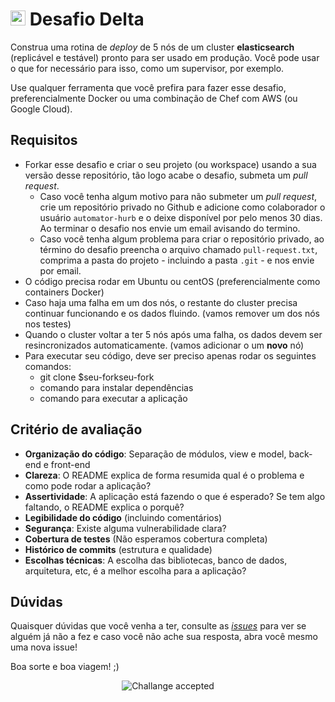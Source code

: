 # <img src="https://avatars1.githubusercontent.com/u/7063040?v=4&s=200.jpg" alt="HU" width="24" /> Desafio Delta

Construa uma rotina de _deploy_ de 5 nós de um cluster **elasticsearch** (replicável e testável) pronto para ser usado em produção. Você pode usar o que for necessário para isso, como um supervisor, por exemplo.

Use qualquer ferramenta que você prefira para fazer esse desafio, preferencialmente Docker ou uma combinação de Chef com AWS (ou Google Cloud).

## Requisitos

-   Forkar esse desafio e criar o seu projeto (ou workspace) usando a sua versão desse repositório, tão logo acabe o desafio, submeta um _pull request_.
    -   Caso você tenha algum motivo para não submeter um _pull request_, crie um repositório privado no Github e adicione como colaborador o usuário `automator-hurb` e o deixe disponível por pelo menos 30 dias. Ao terminar o desafio nos envie um email avisando do termino.
    -   Caso você tenha algum problema para criar o repositório privado, ao término do desafio preencha o arquivo chamado `pull-request.txt`, comprima a pasta do projeto - incluindo a pasta `.git` - e nos envie por email.
-   O código precisa rodar em Ubuntu ou centOS (preferencialmente como containers Docker)
-   Caso haja uma falha em um dos nós, o restante do cluster precisa continuar funcionando e os dados fluindo. (vamos remover um dos nós nos testes)
-   Quando o cluster voltar a ter 5 nós após uma falha, os dados devem ser resincronizados automaticamente. (vamos adicionar o um **novo** nó)
-   Para executar seu código, deve ser preciso apenas rodar os seguintes comandos:
    -   git clone \$seu-forkseu-fork
    -   comando para instalar dependências
    -   comando para executar a aplicação

## Critério de avaliação

-   **Organização do código**: Separação de módulos, view e model, back-end e front-end
-   **Clareza**: O README explica de forma resumida qual é o problema e como pode rodar a aplicação?
-   **Assertividade**: A aplicação está fazendo o que é esperado? Se tem algo faltando, o README explica o porquê?
-   **Legibilidade do código** (incluindo comentários)
-   **Segurança**: Existe alguma vulnerabilidade clara?
-   **Cobertura de testes** (Não esperamos cobertura completa)
-   **Histórico de commits** (estrutura e qualidade)
-   **Escolhas técnicas**: A escolha das bibliotecas, banco de dados, arquitetura, etc, é a melhor escolha para a aplicação?

## Dúvidas

Quaisquer dúvidas que você venha a ter, consulte as [_issues_](https://github.com/HurbCom/challenge-delta/issues) para ver se alguém já não a fez e caso você não ache sua resposta, abra você mesmo uma nova issue!

Boa sorte e boa viagem! ;)

<p align="center">
  <img src="ca.jpg" alt="Challange accepted" />
</p>
